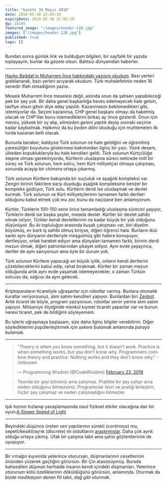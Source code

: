 ```yaml
---
title: "Gazete 30 Mayıs 2018"
date: 2018-05-30 22:05:19
expiryDate: 2019-05-30 22:05:19
dp: 14199
featured_image: "/images/header-128.jpg"
images: ["/images/header-128.jpg"]
published: true
tags: []
---
```





Bundan sonra günlük *link* ve bulduğum bilgileri, bir sayfalık bir yazıda
toplayayım, bunlar da *gazete* olsun. Bahtsız dünyamdan haberler. 

-----------------------

[Hayko Bağdat'ın Muharrem İnce hakkındaki yazısını okudum][hayko]. Bazı yerleri
gıdıklanarak, bazı yerleri acıyarak okudum. Türk muhalefetinin neden
16 senedir iflah olmadığının yazısı.

Mesele Muharrem İnce meselesi değil, aslında onun da şahsen yapabileceği pek bir
şey yok. Bir daha genel başkanlığa heves edemeyecek hale gelsin, tasfiye olsun
gitsin diye aday yapıldı. Kazanmasını beklemedikleri gibi, istemiyorlar da.
Seçimi kazanırsa, CHP genel başkanı olmayı da haketmiş olacak ve CHP'liler bunu
istemediklerini birkaç ay önce gösterdi. Onun için mevzu, yüksek bir oy alıp,
*elimizden geleni yaptık* deyip sonraki seçime kadar kaybolmak. Halkımız da bu
*beden dilini* okuduğu için muhtemelen ilk turda kazanan belli olacak.

Bununla beraber, *kaldıysa* Türk solunun ne hale geldiğini ve *öğrenilmiş
çaresizliğin* boyutunu göstermesi bakımından ilginç bir yazı. *Yazık* desem,
ülkeden kopukluklarıyla bu hale kendileri geldi. *Türk solunun* Kürtçülüğe
stepne olması gerekmiyordu, Kürtlerin uluslaşma süreci neticede *milli* bir
süreç ve Türk solunun, hem solcu, hem Kürt milliyetçisi olmaya çalışması,
sonunda acayip bir *chimera* ortaya çıkarmış.

Türk solunun Kürtlere bakışında bir suçluluk ve aşağılık kompleksi var. Zengin
birinin fakirlere karşı duyduğu aşağılık kompleksine benzer bir kompleks
güdüyor, Türk solu. Kürtlerin derdi ise uluslaşmak ve devlet kurmak. Türk
solunun ve Kürt milliyetçilerinin tamamen farklı dertleri olduğunu kabul etmek
çok mu zor, bunu da naçizane ben anlamıyorum.

Kürtler, Türklerin 100-150 sene önce tamamladığı uluslaşma sürecini yaşıyor,
Türklerin derdi ise başka şeyler, mesela devlet. Kürtler bir devlet sahibi olmak
istiyor, Türkler kendi devletlerinin ne kadar büyük bir yük olduğunu düşünüyor.
Bu iki topluluğun arasında kuşak çatışması var, biri diyelim büyümüş, ev bark iş
sahibi olmuş biriyse, diğeri öğrenci hala. Bunların ikisi sanki aynı dünyanın
dertleriyle meşgulmüş gibi habire konuşuyor, dertleşiyor, ortak hareket ediyor
ama dünyaları tamamen farklı, birinin derdi mezun olmak, diğeri patronlarından
şikayet ediyor. Aynı evde yaşayınca, dertler de aynı sanıyorsun ama öyle bir
durum yok.

Türk solunun Kürtlere yapacağı en büyük iyilik, onların kendi dertlerini
çözebileceklerini kabul edip, rahat bırakmak. Kürtler bir zaman mezun olduğunda
artık aynı evde yaşamak istemeyecekler, o zaman Türkün solcusu da, sağcısı da
aynı gelecek. 

[hayko]: https://ahvalnews2.com/tr/erken-secim/muharrem-inceyi-desteklemek


----------------

Kriptoparaların ticaretiyle uğraşanlar için robotlar varmış. Bunlara otomatik
kurallar veriyorsunuz, alım satımı kendileri yapıyor. Bunlardan biri
[Zenbot][zenbot]. Artık *ticaret* de böyle, program yazıyorsun, robotlar senin
yerine alım satım yapıyor. Milisaniye ölçeğinde menkul kıymet ticareti yapanlar
var ve bunun neresi ticaret, pek de bildiğimi söyleyemem. 

Bu işlerle uğraşmaya başlasam, size daha ilginç bilgiler verebilirim. Diğer
söylediklerimi popülerleştirmek için *şekere bulamak* anlamında *paraya
bulamak.*

[zenbot]: https://github.com/DeviaVir/zenbot/tree/unstable/extensions/exchanges

----------

<blockquote class="twitter-tweet" data-lang="en"><p lang="en" dir="ltr">&quot;Theory is when you know something, but it doesn’t work. Practice is when something works, but you don’t know why. Programmers combine theory and practice: Nothing works and they don’t know why.&quot; - Unknown</p>&mdash; Programming Wisdom (@CodeWisdom) <a href="https://twitter.com/CodeWisdom/status/967044888285065216?ref_src=twsrc%5Etfw">February 23, 2018</a></blockquote>
<script async src="https://platform.twitter.com/widgets.js" charset="utf-8"></script>

> Teoride bir şeyi bilirsiniz ama çalışmaz. Pratikte bir şey çalışır ama neden
> olduğunu bilmezsiniz. Programcılar teori ve pratiği birleştirir, hiçbir şey
> çalışmaz ve neden çalışmadığını bilmezler.

----------

Işık hızının hızlanıp yavaşlamasında nasıl fiziksel etkiler olacağına dair bir oyun:[A Slower Speed of Light][slower] 

[slower]: http://gamelab.mit.edu/games/a-slower-speed-of-light/

-----------------

Beyindeki düşünce üreten *veri yapılarının* sürekli (continous) mu,
sepetli/kesikli/ayrık (discrete) mi olduklarını [araştırmışlar][discrete]. Daha
çok ayrık olduğu ortaya çıkmış. Ufak bir çalışma tabii ama şahsi gözlemlerimle
de uyuşuyor.

[discrete]: https://arxiv.org/abs/1805.01631

--------------------

Bir ırmağın kıyısında yeterince oturursan, düşmanlarının cesetlerinin önünden
yüzerek geçtiğini görürsün. Bir Çin atasözüymüş. Burada bahsedilen *düşman*
herhalde insanın kendi içindeki düşmanları. Yeterince *oturursan* kötü
özelliklerinin *döküldüğünü* görürsün, anlamında. Oturmak da bizde *meditasyon*
denen fiil tabii, *dağ gibi oturmak.*




